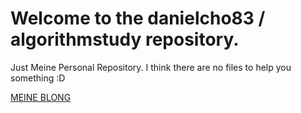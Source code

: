 # Welcome to the danielcho83 / algorithmstudy repository.

Just Meine Personal Repository.
I think there are no files to help you something :D 

[MEINE BLONG](https://blog.naver.com/holyclap12)
